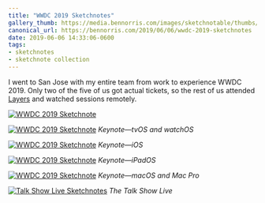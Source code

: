 ```yaml
---
title: "WWDC 2019 Sketchnotes"
gallery_thumb: https://media.bennorris.com/images/sketchnotable/thumbs/wwdc-2019-into.jpg
canonical_url: https://bennorris.com/2019/06/06/wwdc-2019-sketchnotes
date: 2019-06-06 14:33:06-0600
tags:
- sketchnotes
- sketchnote collection
---
```


I went to San Jose with my entire team from work to experience WWDC 2019. Only two of the five of us got actual tickets, so the rest of us attended [Layers](/2019/06/05/layers-sketchnotes.html) and watched sessions remotely.

[![WWDC 2019 Sketchnote](https://media.bennorris.com/images/sketchnotable/wwdc-2019/wwdc-2019-into.jpg)](https://media.bennorris.com/images/sketchnotable/wwdc-2019/wwdc-2019-into.jpg)

[![WWDC 2019 Sketchnote](https://media.bennorris.com/images/sketchnotable/wwdc-2019/wwdc-2019-tvos.jpg)](https://media.bennorris.com/images/sketchnotable/wwdc-2019/wwdc-2019-tvos.jpg)
_Keynote—tvOS and watchOS_

[![WWDC 2019 Sketchnote](https://media.bennorris.com/images/sketchnotable/wwdc-2019/wwdc-2019-ios.jpg)](https://media.bennorris.com/images/sketchnotable/wwdc-2019/wwdc-2019-ios.jpg)
_Keynote—iOS_

[![WWDC 2019 Sketchnote](https://media.bennorris.com/images/sketchnotable/wwdc-2019/wwdc-2019-ipad.jpg)](https://media.bennorris.com/images/sketchnotable/wwdc-2019/wwdc-2019-ipad.jpg)
_Keynote—iPadOS_

[![WWDC 2019 Sketchnote](https://media.bennorris.com/images/sketchnotable/wwdc-2019/wwdc-2019-macos.jpg)](https://media.bennorris.com/images/sketchnotable/wwdc-2019/wwdc-2019-macos.jpg)
_Keynote—macOS and Mac Pro_

[![Talk Show Live Sketchnotes](https://media.bennorris.com/images/sketchnotable/wwdc-2019/wwdc-2019-talk-show.jpg)](https://media.bennorris.com/images/sketchnotable/wwdc-2019/wwdc-2019-talk-show.jpg)
_The Talk Show Live_